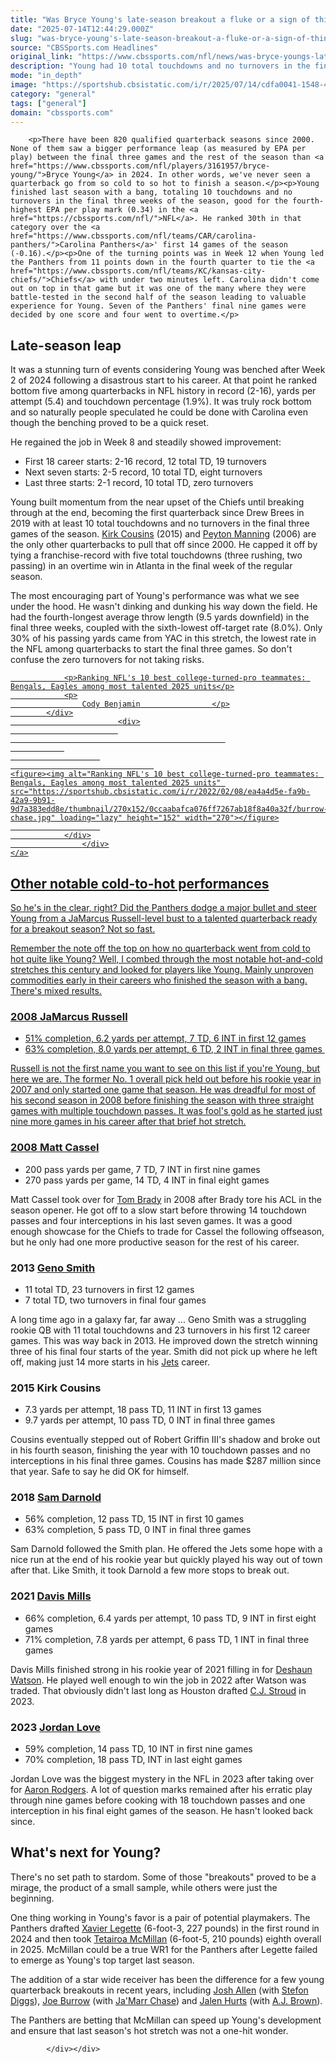 ```yaml
---
title: "Was Bryce Young's late-season breakout a fluke or a sign of things to come for the Panthers QB?"
date: "2025-07-14T12:44:29.000Z"
slug: "was-bryce-young's-late-season-breakout-a-fluke-or-a-sign-of-things-to-come-for-the-panthers-qb"
source: "CBSSports.com Headlines"
original_link: "https://www.cbssports.com/nfl/news/was-bryce-youngs-late-season-breakout-a-fluke-or-a-sign-of-things-to-come-for-the-panthers-qb/"
description: "Young had 10 total touchdowns and no turnovers in the final three games of last season"
mode: "in_depth"
image: "https://sportshub.cbsistatic.com/i/r/2025/07/14/cdfa0041-1548-4a73-9ec9-14650d0b4aab/thumbnail/1200x675/73317866ad66d22add6b1cdc37a29449/bryce-young.jpg"
category: "general"
tags: ["general"]
domain: "cbssports.com"
---
```

<div id="readability-page-1" class="page"><div>
        
        
                            
                
        <p>There have been 820 qualified quarterback seasons since 2000. None of them saw a bigger performance leap (as measured by EPA per play) between the final three games and the rest of the season than <a href="https://www.cbssports.com/nfl/players/3161957/bryce-young/">Bryce Young</a> in 2024. In other words, we've never seen a quarterback go from so cold to so hot to finish a season.</p><p>Young finished last season with a bang, totaling 10 touchdowns and no turnovers in the final three weeks of the season, good for the fourth-highest EPA per play mark (0.34) in the <a href="https://cbssports.com/nfl/">NFL</a>. He ranked 30th in that category over the <a href="https://www.cbssports.com/nfl/teams/CAR/carolina-panthers/">Carolina Panthers</a>' first 14 games of the season (-0.16).</p><p>One of the turning points was in Week 12 when Young led the Panthers from 11 points down in the fourth quarter to tie the <a href="https://www.cbssports.com/nfl/teams/KC/kansas-city-chiefs/">Chiefs</a> with under two minutes left. Carolina didn't come out on top in that game but it was one of the many where they were battle-tested in the second half of the season leading to valuable experience for Young. Seven of the Panthers' final nine games were decided by one score and four went to overtime.</p>
<h2>Late-season leap</h2><p>It was a stunning turn of events considering Young was benched after Week 2 of 2024 following a disastrous start to his career. At that point he ranked bottom five among quarterbacks in NFL history in record (2-16), yards per attempt (5.4) and touchdown percentage (1.9%). It was truly rock bottom and so naturally people speculated he could be done with Carolina even though the benching proved to be a quick reset.</p>
        

<p>He regained the job in Week 8 and steadily showed improvement:</p><ul><li>First 18 career starts: 2-16 record, 12 total TD, 19 turnovers</li><li>Next seven starts: 2-5 record, 10 total TD, eight turnovers</li><li>Last three starts: 2-1 record, 10 total TD, zero turnovers</li></ul><p>Young built momentum from the near upset of the Chiefs until breaking through at the end, becoming the first quarterback since Drew Brees in 2019 with at least 10 total touchdowns and no turnovers in the final three games of the season. <a href="https://www.cbssports.com/nfl/players/1272574/kirk-cousins/">Kirk Cousins</a> (2015) and <a href="https://www.cbssports.com/nfl/players/12531/peyton-manning/">Peyton Manning</a> (2006) are the only other quarterbacks to pull that off since 2000. He capped it off by tying a franchise-record with five total touchdowns (three rushing, two passing) in an overtime win in Atlanta in the final week of the regular season.</p><p>The most encouraging part of Young's performance was what we see under the hood. He wasn't dinking and dunking his way down the field. He had the fourth-longest average throw length (9.5 yards downfield) in the final three weeks, coupled with the sixth-lowest off-target rate (8.0%). Only 30% of his passing yards came from YAC in this stretch, the lowest rate in the NFL among quarterbacks to start the final three games. So don't confuse the zero turnovers for not taking risks.&nbsp;</p><a href="https://www.cbssports.com/nfl/news/ranking-nfls-10-best-college-turned-pro-teammates-bengals-eagles-among-most-talented-2025-units/" target="_blank">
        <div>
            <div>
                
                <p>Ranking NFL's 10 best college-turned-pro teammates: Bengals, Eagles among most talented 2025 units</p>
                <p>
                    Cody Benjamin                </p>
            </div>
                            <div>
                            
                                                    
                
                        
                                    
    <figure><img alt="Ranking NFL's 10 best college-turned-pro teammates: Bengals, Eagles among most talented 2025 units" src="https://sportshub.cbsistatic.com/i/r/2022/02/08/ea4a4d5e-fa9b-42a9-9b91-9d7a383edd8e/thumbnail/270x152/0ccaabafca076ff7267ab18f8a40a32f/burrow-chase.jpg" loading="lazy" height="152" width="270"></figure>
                        
                </div>
                    </div>
    </a>
<h2>Other notable cold-to-hot performances</h2><p>So he's in the clear, right? Did the Panthers dodge a major bullet and steer Young from a JaMarcus Russell-level bust to a talented quarterback ready for a breakout season? Not so fast.</p>
        

<p>Remember the note off the top on how no quarterback went from cold to hot quite like Young? Well, I combed through the most notable hot-and-cold stretches this century and looked for players like Young. Mainly unproven commodities early in their careers who finished the season with a bang. There's mixed results.</p><h3>2008 JaMarcus Russell</h3><ul><li>51% completion, 6.2 yards per attempt, 7 TD, 6 INT in first 12 games</li><li>63% completion, 8.0 yards per attempt, 6 TD, 2 INT in final three games&nbsp;</li></ul><p>Russell is not the first name you want to see on this list if you're Young, but here we are. The former No. 1 overall pick held out before his rookie year in 2007 and only started one game that season. He was dreadful for most of his second season in 2008 before finishing the season with three straight games with multiple touchdown passes. It was fool's gold as he started just nine more games in his career after that brief hot stretch.</p><h3>2008 <a href="https://www.cbssports.com/nfl/players/552470/matt-cassel/">Matt Cassel</a></h3><ul><li>200 pass yards per game, 7 TD, 7 INT in first nine games&nbsp;</li><li>270 pass yards per game, 14 TD, 4 INT in final eight games&nbsp;</li></ul><p>Matt Cassel took over for <a href="https://www.cbssports.com/nfl/players/187741/tom-brady/">Tom Brady</a> in 2008 after Brady tore his ACL in the season opener. He got off to a slow start before throwing 14 touchdown passes and four interceptions in his last seven games. It was a good enough showcase for the Chiefs to trade for Cassel the following offseason, but he only had one more productive season for the rest of his career.</p>
        

<h3>2013 <a href="https://www.cbssports.com/nfl/players/1700358/geno-smith/">Geno Smith</a></h3><ul><li>11 total TD, 23 turnovers in first 12 games&nbsp;</li><li>7 total TD, two turnovers in final four games</li></ul><p>A long time ago in a galaxy far, far away ... Geno Smith was a struggling rookie QB with 11 total touchdowns and 23 turnovers in his first 12 career games. This was way back in 2013. He improved down the stretch winning three of his final four starts of the year. Smith did not pick up where he left off, making just 14 more starts in his <a href="https://www.cbssports.com/nfl/teams/NYJ/new-york-jets/">Jets</a> career.&nbsp;</p><h3>2015 Kirk Cousins</h3><ul><li>7.3 yards per attempt, 18 pass TD, 11 INT in first 13 games</li><li>9.7 yards per attempt, 10 pass TD, 0 INT in final three games</li></ul><p>Cousins eventually stepped out of Robert Griffin III's shadow and broke out in his fourth season, finishing the year with 10 touchdown passes and no interceptions in his final three games. Cousins has made $287 million since that year. Safe to say he did OK for himself.</p><h3>2018 <a href="https://www.cbssports.com/nfl/players/2180320/sam-darnold/">Sam Darnold</a></h3><ul><li>56% completion, 12 pass TD, 15 INT in first 10 games</li><li>63% completion, 5 pass TD, 0 INT in final three games</li></ul><p>Sam Darnold followed the Smith plan. He offered the Jets some hope with a nice run at the end of his rookie year but quickly played his way out of town after that. Like Smith, it took Darnold a few more stops to break out.&nbsp;</p>
        

<h3>2021 <a href="https://www.cbssports.com/nfl/players/2867381/davis-mills/">Davis Mills</a></h3><ul><li>66% completion, 6.4 yards per attempt, 10 pass TD, 9 INT in first eight games&nbsp;</li><li>71% completion, 7.8 yards per attempt, 6 pass TD, 1 INT in final three games&nbsp;</li></ul><p>Davis Mills finished strong in his rookie year of 2021 filling in for <a href="https://www.cbssports.com/nfl/players/2133482/deshaun-watson/">Deshaun Watson</a>. He played well enough to win the job in 2022 after Watson was traded. That obviously didn't last long as Houston drafted <a href="https://www.cbssports.com/nfl/players/3163079/c-j-stroud/">C.J. Stroud</a> in 2023.&nbsp;</p><h3>2023 <a href="https://www.cbssports.com/nfl/players/2239997/jordan-love/">Jordan Love</a></h3><ul><li>59% completion, 14 pass TD, 10 INT in first nine games</li><li>70% completion, 18 pass TD, INT in last eight games</li></ul><p>Jordan Love was the biggest mystery in the NFL in 2023 after taking over for <a href="https://www.cbssports.com/nfl/players/419780/aaron-rodgers/">Aaron Rodgers</a>. A lot of question marks remained after his erratic play through nine games before cooking with 18 touchdown passes and one interception in his final eight games of the season. He hasn't looked back since.&nbsp;</p><h2>What's next for Young?</h2><p>There's no set path to stardom. Some of those "breakouts" proved to be a mirage, the product of a small sample, while others were just the beginning.&nbsp;</p>
        

<p>One thing working in Young's favor is a pair of potential playmakers. The Panthers drafted <a href="https://www.cbssports.com/nfl/players/3131575/xavier-legette/">Xavier Legette</a> (6-foot-3, 227 pounds) in the first round in 2024 and then took <a href="https://www.cbssports.com/nfl/players/28877124/tetairoa-mcmillan/">Tetairoa McMillan</a> (6-foot-5, 210 pounds) eighth overall in 2025. McMillan could be a true WR1 for the Panthers after Legette failed to emerge as Young's top target last season.&nbsp;</p><p>The addition of a star wide receiver has been the difference for a few young quarterback breakouts in recent years, including <a href="https://www.cbssports.com/nfl/players/2181054/josh-allen/">Josh Allen</a> (with <a href="https://www.cbssports.com/nfl/players/2000038/stefon-diggs/">Stefon Diggs</a>), <a href="https://www.cbssports.com/nfl/players/2179798/joe-burrow/">Joe Burrow</a> (with <a href="https://www.cbssports.com/nfl/players/2966320/jamarr-chase/">Ja'Marr Chase</a>) and <a href="https://www.cbssports.com/nfl/players/2240246/jalen-hurts/">Jalen Hurts</a> (with <a href="https://www.cbssports.com/nfl/players/2258303/a-j-brown/">A.J. Brown</a>).&nbsp;</p><p>The Panthers are betting that McMillan can speed up Young's development and ensure that last season's hot stretch was not a one-hit wonder.</p>
        




        
            </div></div>